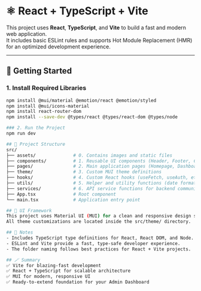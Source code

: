 # ⚛️ React + TypeScript + Vite

This project uses **React**, **TypeScript**, and **Vite** to build a fast and modern web application.  
It includes basic ESLint rules and supports Hot Module Replacement (HMR) for an optimized development experience.

---

## 🚀 Getting Started

### 1. Install Required Libraries

```bash
npm install @mui/material @emotion/react @emotion/styled
npm install @mui/icons-material
npm install react-router-dom
npm install --save-dev @types/react @types/react-dom @types/node

### 2. Run the Project
npm run dev

## 🧩 Project Structure
src/
├── assets/              # 0. Contains images and static files
├── components/          # 1. Reusable UI components (Header, Footer, Custom Buttons)
├── pages/               # 2. Main application pages (Homepage, Dashboard, Profile, etc.)
├── theme/               # 3. Custom MUI theme definitions
├── hooks/               # 4. Custom React hooks (useFetch, useAuth, etc.)
├── utils/               # 5. Helper and utility functions (date formatting, validation, etc.)
├── services/            # 6. API service functions for backend communication
├── App.tsx              # Root component
└── main.tsx             # Application entry point

## 🎨 UI Framework
This project uses Material UI (MUI) for a clean and responsive design system.
All theme customizations are located inside the src/theme/ directory.

## 🧠 Notes
- Includes TypeScript type definitions for React, React DOM, and Node.
- ESLint and Vite provide a fast, type-safe developer experience.
- The folder naming follows best practices for React + Vite projects.

## 🪄 Summary
✅ Vite for blazing-fast development
✅ React + TypeScript for scalable architecture
✅ MUI for modern, responsive UI
✅ Ready-to-extend foundation for your Admin Dashboard
